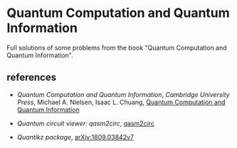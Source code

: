 # Quantum Computation and Quantum Information
Full solutions of some problems from the book "Quantum Computation and Quantum Information".


## references

- *Quantum Computation and Quantum Information*, *Cambridge University Press*, Michael A. Nielsen, Isaac L. Chuang, [Quantum Computation and Quantum Information](https://www.cambridge.org/core/books/quantum-computation-and-quantum-information/01E10196D0A682A6AEFFEA52D53BE9AE)

- *Quantum circuit viewer: qasm2circ*,  [qasm2circ](https://www.media.mit.edu/quanta/qasm2circ/)

- *Quantikz package*,  [arXiv:1809.03842v7](https://arxiv.org/abs/1809.03842v7)
